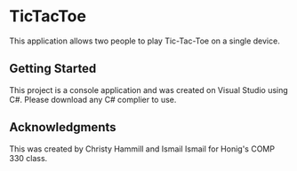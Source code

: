 # TicTacToe
This application allows two people to play Tic-Tac-Toe on a single device.
## Getting Started
This project is a console application and was created on Visual Studio using C#. Please download any C# complier to use.
## Acknowledgments
This was created by Christy Hammill and Ismail Ismail for Honig's COMP 330 class.
